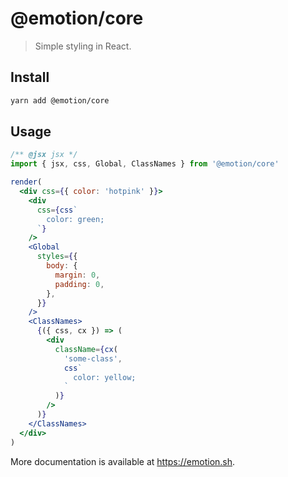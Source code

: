 # @emotion/core

> Simple styling in React.

## Install

```bash
yarn add @emotion/core
```

## Usage

```jsx
/** @jsx jsx */
import { jsx, css, Global, ClassNames } from '@emotion/core'

render(
  <div css={{ color: 'hotpink' }}>
    <div
      css={css`
        color: green;
      `}
    />
    <Global
      styles={{
        body: {
          margin: 0,
          padding: 0,
        },
      }}
    />
    <ClassNames>
      {({ css, cx }) => (
        <div
          className={cx(
            'some-class',
            css`
              color: yellow;
            `
          )}
        />
      )}
    </ClassNames>
  </div>
)
```

More documentation is available at https://emotion.sh.
